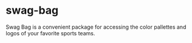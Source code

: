 # swag-bag

Swag Bag is a convenient package for accessing the color pallettes and logos of your favorite sports teams.
